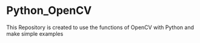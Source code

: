 # Python_OpenCV

This Repository is created to use the functions of OpenCV with Python and make simple examples
